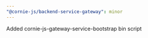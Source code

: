 ```yaml
---
"@cornie-js/backend-service-gateway": minor
---
```


Added cornie-js-gateway-service-bootstrap bin script
